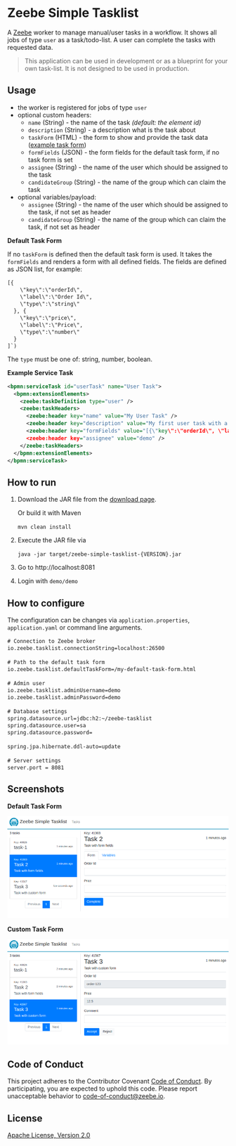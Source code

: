 Zeebe Simple Tasklist
=========================

A [Zeebe](https://zeebe.io) worker to manage manual/user tasks in a workflow. It shows all jobs of type `user` as a task/todo-list. A user can complete the tasks with requested data. 

> This application can be used in development or as a blueprint for your own task-list. It is not designed to be used in production. 

## Usage

* the worker is registered for jobs of type `user`
* optional custom headers:
  * `name` (String) - the name of the task _(default: the element id)_
  * `description` (String) - a description what is the task about
  * `taskForm` (HTML) - the form to show and provide the task data ([example task form](https://github.com/zeebe-io/zeebe-simple-tasklist/blob/master/src/test/resources/custom-task-form.html))
  * `formFields` (JSON) - the form fields for the default task form, if no task form is set
  * `assignee` (String) - the name of the user which should be assigned to the task
  * `candidateGroup` (String) - the name of the group which can claim the task
* optional variables/payload:
  * `assignee` (String) - the name of the user which should be assigned to the task, if not set as header
  * `candidateGroup` (String) - the name of the group which can claim the task, if not set as header
  
**Default Task Form**

If no `taskForm` is defined then the default task form is used. It takes the `formFields` and renders a form with all defined fields. The fields are defined as JSON list, for example:

```
[{
    \"key\":\"orderId\", 
    \"label\":\"Order Id\", 
    \"type\":\"string\"
  }, {
    \"key\":\"price\", 
    \"label\":\"Price\", 
    \"type\":\"number\"
  }
]`)
```

The `type` must be one of: string, number, boolean.

**Example Service Task**

```xml
<bpmn:serviceTask id="userTask" name="User Task">
  <bpmn:extensionElements>
    <zeebe:taskDefinition type="user" />
    <zeebe:taskHeaders>
      <zeebe:header key="name" value="My User Task" />
      <zeebe:header key="description" value="My first user task with a form field." />
      <zeebe:header key="formFields" value="[{\"key\":\"orderId\", \"label\":\"Order Id\", \"type\":\"string\"}]" />
      <zeebe:header key="assignee" value="demo" />
    </zeebe:taskHeaders>
  </bpmn:extensionElements>
</bpmn:serviceTask>
```

## How to run

1. Download the JAR file from the [download page](https://github.com/zeebe-io/zeebe-simple-tasklist/releases).

	Or build it with Maven

	`mvn clean install`

2. Execute the JAR file via

	`java -jar target/zeebe-simple-tasklist-{VERSION}.jar`

3. Go to http://localhost:8081

4. Login with `demo/demo`

## How to configure

The configuration can be changes via `application.properties`, `application.yaml` or command line arguments.

```
# Connection to Zeebe broker
io.zeebe.tasklist.connectionString=localhost:26500

# Path to the default task form  
io.zeebe.tasklist.defaultTaskForm=/my-default-task-form.html

# Admin user
io.zeebe.tasklist.adminUsername=demo
io.zeebe.tasklist.adminPassword=demo

# Database settings
spring.datasource.url=jdbc:h2:~/zeebe-tasklist
spring.datasource.user=sa
spring.datasource.password=

spring.jpa.hibernate.ddl-auto=update

# Server settings
server.port = 8081
```

## Screenshots

**Default Task Form**

![screenshot](docs/generic-task-form.png)

**Custom Task Form**

![screenshot](docs/custom-task-form.png)

## Code of Conduct

This project adheres to the Contributor Covenant [Code of
Conduct](/CODE_OF_CONDUCT.md). By participating, you are expected to uphold
this code. Please report unacceptable behavior to code-of-conduct@zeebe.io.

## License

[Apache License, Version 2.0](/LICENSE) 

[broker-core]: https://github.com/zeebe-io/zeebe/tree/master/broker-core
[agpl]: https://github.com/zeebe-io/zeebe/blob/master/GNU-AGPL-3.0
